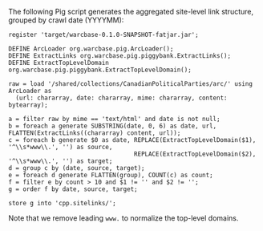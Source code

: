 The following Pig script generates the aggregated site-level link structure, grouped by crawl date (YYYYMM):

```
register 'target/warcbase-0.1.0-SNAPSHOT-fatjar.jar';

DEFINE ArcLoader org.warcbase.pig.ArcLoader();
DEFINE ExtractLinks org.warcbase.pig.piggybank.ExtractLinks();
DEFINE ExtractTopLevelDomain org.warcbase.pig.piggybank.ExtractTopLevelDomain();

raw = load '/shared/collections/CanadianPoliticalParties/arc/' using ArcLoader as
  (url: chararray, date: chararray, mime: chararray, content: bytearray);

a = filter raw by mime == 'text/html' and date is not null;
b = foreach a generate SUBSTRING(date, 0, 6) as date, url, FLATTEN(ExtractLinks((chararray) content, url));
c = foreach b generate $0 as date, REPLACE(ExtractTopLevelDomain($1), '^\\s*www\\.', '') as source, 
                                   REPLACE(ExtractTopLevelDomain($2), '^\\s*www\\.', '') as target;
d = group c by (date, source, target);
e = foreach d generate FLATTEN(group), COUNT(c) as count;
f = filter e by count > 10 and $1 != '' and $2 != '';
g = order f by date, source, target;

store g into 'cpp.sitelinks/';
```

Note that we remove leading `www.` to normalize the top-level domains.
